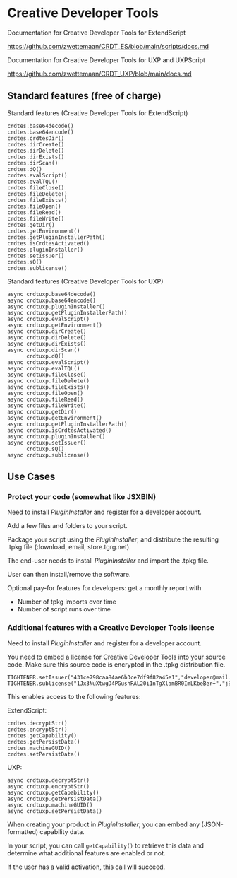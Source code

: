 # Creative Developer Tools

Documentation for Creative Developer Tools for ExtendScript

https://github.com/zwettemaan/CRDT_ES/blob/main/scripts/docs.md

Documentation for Creative Developer Tools for UXP and UXPScript

https://github.com/zwettemaan/CRDT_UXP/blob/main/docs.md

## Standard features (free of charge)

Standard features (Creative Developer Tools for ExtendScript)

```
crdtes.base64decode()
crdtes.base64encode()
crdtes.crdtesDir()
crdtes.dirCreate()
crdtes.dirDelete()
crdtes.dirExists()
crdtes.dirScan()
crdtes.dQ()
crdtes.evalScript()
crdtes.evalTQL()
crdtes.fileClose()
crdtes.fileDelete()
crdtes.fileExists()
crdtes.fileOpen()
crdtes.fileRead()
crdtes.fileWrite()
crdtes.getDir()
crdtes.getEnvironment()
crdtes.getPluginInstallerPath()
crdtes.isCrdtesActivated()
crdtes.pluginInstaller()
crdtes.setIssuer()
crdtes.sQ()
crdtes.sublicense()
```

Standard features (Creative Developer Tools for UXP)

```
async crdtuxp.base64decode()
async crdtuxp.base64encode()
async crdtuxp.pluginInstaller()
async crdtuxp.getPluginInstallerPath()
async crdtuxp.evalScript()
async crdtuxp.getEnvironment()
async crdtuxp.dirCreate()
async crdtuxp.dirDelete()
async crdtuxp.dirExists()
async crdtuxp.dirScan()
      crdtuxp.dQ()
async crdtuxp.evalScript()
async crdtuxp.evalTQL()
async crdtuxp.fileClose()
async crdtuxp.fileDelete()
async crdtuxp.fileExists()
async crdtuxp.fileOpen()
async crdtuxp.fileRead()
async crdtuxp.fileWrite()
async crdtuxp.getDir()
async crdtuxp.getEnvironment()
async crdtuxp.getPluginInstallerPath()
async crdtuxp.isCrdtesActivated()
async crdtuxp.pluginInstaller()
async crdtuxp.setIssuer()
      crdtuxp.sQ()
async crdtuxp.sublicense()
```

## Use Cases

### Protect your code (somewhat like JSXBIN)

Need to install _PluginInstaller_ and register for a developer account.

Add a few files and folders to your script.

Package your script using the _PluginInstaller_, and distribute the resulting .tpkg
file (download, email, store.tgrg.net).

The end-user needs to install _PluginInstaller_ and import the .tpkg file.

User can then install/remove the software.

Optional pay-for features for developers: get a monthly report with

- Number of tpkg imports over time
- Number of script runs over time

### Additional features with a Creative Developer Tools license

Need to install _PluginInstaller_ and register for a developer account.

You need to embed a license for Creative Developer Tools into
your source code. Make sure this source code is encrypted in the .tpkg distribution file.

```
TIGHTENER.setIssuer("431ce798caa84ae6b3ce7df9f82a45e1","developer@mail.what");
TIGHTENER.sublicense("1Jx3NuXtwgD4PGushRAL20i1nTgXlamBR0ImLKbeBer+","jBRPOZ/7vYo4ul...sSgagj+v41/Yo=");
```
This enables access to the following features:

ExtendScript:
```
crdtes.decryptStr()
crdtes.encryptStr()
crdtes.getCapability()
crdtes.getPersistData()
crdtes.machineGUID()
crdtes.setPersistData()
```

UXP:
```
async crdtuxp.decryptStr()
async crdtuxp.encryptStr()
async crdtuxp.getCapability()
async crdtuxp.getPersistData()
async crdtuxp.machineGUID()
async crdtuxp.setPersistData()
```

When creating your product in _PluginInstaller_, you can embed any (JSON-formatted) capability data.

In your script, you can call `getCapability()` to retrieve this data and determine what additional features are enabled or not. 

If the user has a valid activation, this call will succeed.
